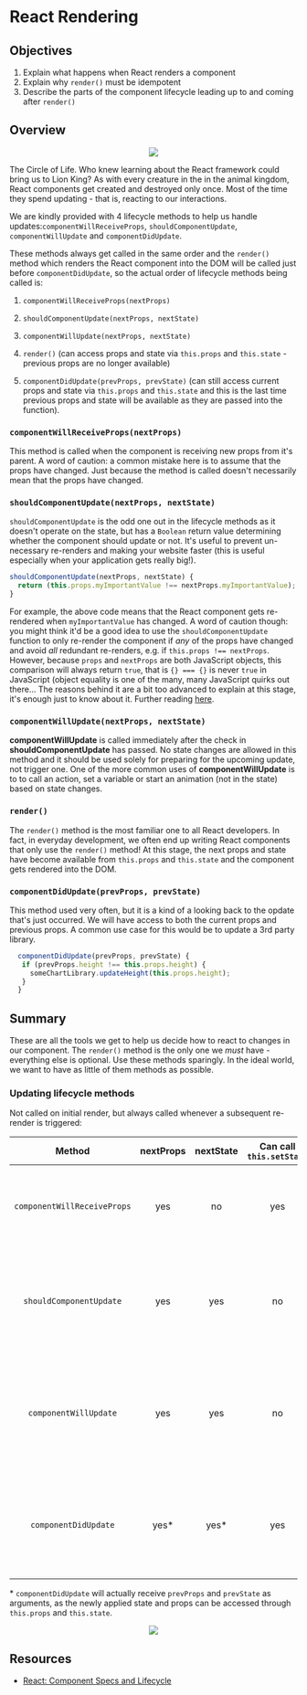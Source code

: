 # React Rendering

## Objectives

1. Explain what happens when React renders a component
2. Explain why `render()` must be idempotent
3. Describe the parts of the component lifecycle leading up to and coming after
   `render()`

## Overview

<p align="center">
  <img src="http://www.awesomelyluvvie.com/wp-content/uploads/2014/04/lion-king-circle-of-life.gif" />
</p>

The Circle of Life. Who knew learning about the React framework could bring us to Lion King? As with every creature in
the in the animal kingdom, React components get created and destroyed only once. Most of the time they spend
updating - that is, reacting to our interactions.

We are kindly provided with 4 lifecycle methods to help us handle updates:`componentWillReceiveProps`,
`shouldComponentUpdate`, `componentWillUpdate` and `componentDidUpdate`.

These methods always get called in the same order and the `render()` method which renders the React component into
the DOM will be called just before `componentDidUpdate`, so the actual order of lifecycle methods being called is:

1. `componentWillReceiveProps(nextProps)`

2. `shouldComponentUpdate(nextProps, nextState)`

3. `componentWillUpdate(nextProps, nextState)`

4. `render()` (can access props and state via `this.props` and `this.state` - previous props are no longer available)

5. `componentDidUpdate(prevProps, prevState)` (can still access current props and state via `this.props` and
`this.state` and this is the last time previous props and state will be available as they are passed into the function).

### `componentWillReceiveProps(nextProps)`
This method is called when the component is receiving new props from it's parent. A word of caution: a common mistake
here is to assume that the props have changed. Just because the method is called doesn't necessarily mean that the props
have changed.

### `shouldComponentUpdate(nextProps, nextState)`
`shouldComponentUpdate` is the odd one out in the lifecycle methods as it doesn't operate on the state, but has a
`Boolean` return value determining whether the component should update or not. It's useful to prevent un-necessary
re-renders and making your website faster (this is useful especially when your application gets really big!).

```javascript
shouldComponentUpdate(nextProps, nextState) {
  return (this.props.myImportantValue !== nextProps.myImportantValue);
}
```

For example, the above code means that the React component gets re-rendered when `myImportantValue` has changed. A word
of caution though: you might think it'd be a good idea to use the `shouldComponentUpdate` function to only re-render the
component if *any* of the props have changed and avoid *all* redundant re-renders, e.g. if `this.props !== nextProps`.
However, because `props` and `nextProps` are both JavaScript objects, this comparison will always return `true`, that
is `{} === {}` is never `true` in JavaScript (object equality is one of the many, many JavaScript quirks out there...
The reasons behind it are a bit too advanced to explain at this stage, it's enough just to know about it. Further
reading [here](http://adripofjavascript.com/blog/drips/object-equality-in-javascript.html). 

### `componentWillUpdate(nextProps, nextState)`
**componentWillUpdate** is called immediately after the check in **shouldComponentUpdate** has passed. No state changes
are allowed in this method and it should be used solely for preparing for the upcoming update, not trigger one. One of
the more common uses of **componentWillUpdate** is to to call an action, set a variable or start an animation (not in
the state) based on state changes.

### `render()`
The `render()` method is the most familiar one to all React developers. In fact, in everyday development, we often end
up writing React components that only use the `render()` method! At this stage, the next props and state have become
available from `this.props` and `this.state` and the component gets rendered into the DOM.

### `componentDidUpdate(prevProps, prevState)`
This method used very often, but it is a kind of a looking back to the opdate that's just occurred. We will have access
to both the current props and previous props. A common use case for this would be to update a 3rd party library.

```javascript
  componentDidUpdate(prevProps, prevState) {
   if (prevProps.height !== this.props.height) {
     someChartLibrary.updateHeight(this.props.height);
   }
  }
```

## Summary
These are all the tools we get to help us decide how to react to changes in our component. The `render()` method is the
only one we *must* have - everything else is optional. Use these methods sparingly. In the ideal world, we want to have
as little of them methods as possible.

### Updating lifecycle methods
Not called on initial render, but always called whenever a subsequent re-render is triggered:

|           Method          | nextProps | nextState | Can call `this.setState` |                       Called when?                      |                                     Used for                                     |
|:-------------------------:|:---------:|:---------:|:----------------------:|:-------------------------------------------------------:|:--------------------------------------------------------------------------------:|
| `componentWillReceiveProps` |    yes    |     no    |           yes          |  many times, whenever component is going to receive new props  |                     applying state changes based on new props                    |
|   `shouldComponentUpdate`   |    yes    |    yes    |           no           |    many times, whenever a re-render has been triggered    |    deciding based on new & old props & state whether a re-render should occur    |
|    `componentWillUpdate`    |    yes    |    yes    |           no           | many times, when new state and props are being received | prepare for the update, dispatch any actions or animations based on state change |
|     `componentDidUpdate`    |    yes*   |    yes*   |           yes          |    many times, just after the re-render has finished    | any DOM updates following a render (mostly interacting with 3rd party libraries) |

\* `componentDidUpdate` will actually receive `prevProps` and `prevState` as arguments, as the newly applied state and props can be accessed through `this.props` and `this.state`.

<p align="center">
  <img src="https://media.giphy.com/media/wDOFUCaxyv2XC/giphy.gif" />
</p>

## Resources

- [React: Component Specs and Lifecycle](https://github.com/learn-co-curriculum/react-rendering)
